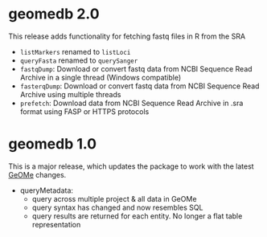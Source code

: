 # geomedb 2.0

This release adds functionality for fetching fastq files in R from the SRA

* `listMarkers` renamed to `listLoci`
* `queryFasta` renamed to `querySanger`
* `fastqDump`: Download or convert fastq data from NCBI Sequence Read Archive in a single thread (Windows compatible)
* `fasterqDump`: Download or convert fastq data from NCBI Sequence Read Archive using multiple threads
* `prefetch`: Download data from NCBI Sequence Read Archive in .sra format using FASP or HTTPS protocols

# geomedb 1.0

This is a major release, which updates the package to work with the latest [GeOMe](https://geome-db.org) changes.

* queryMetadata: 
	* query across multiple project & all data in GeOMe
	* query syntax has changed and now resembles SQL
	* query results are returned for each entity. No longer a flat table representation
